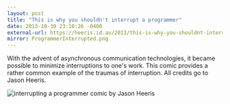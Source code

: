 ```yaml
---
layout: post
title: "This is why you shouldn't interrupt a programmer"
date: 2013-10-30 23:10:26 -0400
external-url: https://heeris.id.au/2013/this-is-why-you-shouldnt-interrupt-a-programmer/
mirror: ProgrammerInterrupted.png
---
```


With the advent of asynchronous communication technologies, it became possible
to minimize interruptions to one's work. This comic provides a rather common
example of the traumas of interruption. All credits go to Jason Heeris.

![interrupting a programmer comic by Jason Heeris](/mirrors/ProgrammerInterrupted.png)
